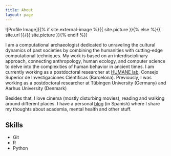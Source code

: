 ```yaml
---
title: About
layout: page
---
```

![Profile Image]({% if site.external-image %}{{ site.picture }}{% else %}{{ site.url }}/{{ site.picture }}{% endif %})

<p>I am a computational archaeologist dedicated to unraveling the cultural dynamics of past societies by combining the humanities with cutting-edge computational techniques. My work is based on an interdisciplinary approach, connecting anthropology, human ecology, and computer science to delve into the complexities of human behavior in ancient times. I am currently working as a postdoctoral researcher at <a href="https://https://aihub.csic.es/producto/humane-human-ecology-and-achaeology/">HUMANE lab</a>, Consejo Superior de Investigaciones Ciéntificas (Barcelona). Previously, I was working as a postdoctoral researcher at Tübingen University (Germany) and Aarhus University (Denmark) </p>

<p> Besides that, I love cinema (mostly disturbing movies), reading and walking around different places. I have a personal <a href="https://mcotsar.medium.com/">blog</a> (in Spanish) where I share my thoughts about academia, mental health and other stuff. </p>


<h2>Skills</h2>

<ul class="skill-list">
	<!-- <li>HTML - Jade - Haml - Erb</li>
	<li>Responsive (Mobile First)</li>
	<li>CSS (Stylus, Sass, Less)</li>
	<li>Css Frameworks (Bootstrap, Foundation)</li>
	<li>Javascript (Design Patterns, Tests)</li>
	<li>AngularJS - ReactJS</li>
	<li>Grunt - Gulp - Yeoman</li> -->
	<li>Git</li>
	<li>R </li>
	<li>Python</li>
	<!--<li>MySQL - MongoDB</li>
	<li>Scrum and Kanban</li>
	<li>TDD e Continuous Integration</li> -->
</ul>

<!-- <h2>Projects</h2>

<ul>
	<li><a href="https://github.com/">Mcotsar</a></li>
</ul>
-->

